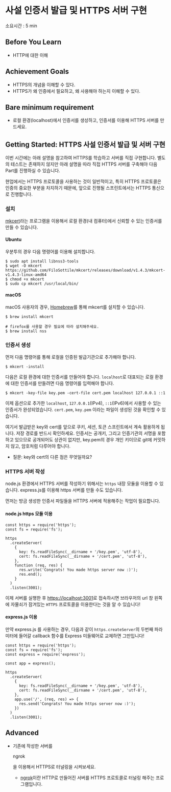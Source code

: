 # 사설 인증서 발급 및 HTTPS 서버 구현

소요시간 : 5 min

## Before You Learn

- HTTP에 대한 이해

## Achievement Goals

- HTTPS의 개념을 이해할 수 있다.
- HTTPS가 왜 인증에서 필요하고, 왜 사용해야 하는지 이해할 수 있다.

## Bare minimum requirement

- 로컬 환경(localhost)에서 인증서를 생성하고, 인증서를 이용해 HTTPS 서버를 만드세요.

## Getting Started: HTTPS 사설 인증서 발급 및 서버 구현

이번 시간에는 아래 설명을 참고하여 HTTPS를 학습하고 서버를 직접 구현합니다. 별도의 테스트는 존재하지 않지만 아래 설명을 따라 직접 HTTPS 서버를 구축해야 다음 Part를 진행하실 수 있습니다.

현업에서는 HTTPS 프로토콜을 사용하는 것이 일반적이고, 특히 HTTPS 프로토콜은 인증의 중요한 부분을 차지하기 때문에, 앞으로 진행될 스프린트에서는 HTTPS 통신으로 진행합니다.

### 설치

[mkcert](https://github.com/FiloSottile/mkcert)라는 프로그램을 이용해서 로컬 환경(내 컴퓨터)에서 신뢰할 수 있는 인증서를 만들 수 있습니다.

#### Ubuntu

우분투의 경우 다음 명령어를 이용해 설치합니다.

```
$ sudo apt install libnss3-tools
$ wget -O mkcert https://github.com/FiloSottile/mkcert/releases/download/v1.4.3/mkcert-v1.4.3-linux-amd64
$ chmod +x mkcert
$ sudo cp mkcert /usr/local/bin/
```

#### macOS

macOS 사용자의 경우, [Homebrew](https://brew.sh/)를 통해 mkcert를 설치할 수 있습니다.

```
$ brew install mkcert

# firefox를 사용할 경우 필요에 따라 설치해주세요.
$ brew install nss
```

### 인증서 생성

먼저 다음 명령어를 통해 로컬을 인증된 발급기관으로 추가해야 합니다.

```
$ mkcert -install
```

다음은 로컬 환경에 대한 인증서를 만들어야 합니다. `localhost`로 대표되는 로컬 환경에 대한 인증서를 만들려면 다음 명령어를 입력해야 합니다.

```
$ mkcert -key-file key.pem -cert-file cert.pem localhost 127.0.0.1 ::1
```

이제 옵션으로 추가한 `localhost`, `127.0.0.1`(IPv4), `::1`(IPv6)에서 사용할 수 있는 인증서가 완성되었습니다. `cert.pem`, `key.pem` 이라는 파일이 생성된 것을 확인할 수 있습니다.

여기서 발급받은 key와 cert를 앞으로 쿠키, 세션, 토큰 스프린트에서 계속 활용하게 됩니다. 저장 경로를 반드시 확인하세요. 인증서는 공개키, 그리고 인증기관의 서명을 포함하고 있으므로 공개되어도 상관이 없지만, key.pem의 경우 개인 키이므로 git에 커밋하지 않고, 암호처럼 다루어야 합니다.

- 질문: key와 cert의 다른 점은 무엇일까요?

### HTTPS 서버 작성

node.js 환경에서 HTTPS 서버를 작성하기 위해서는 `https` 내장 모듈을 이용할 수 있습니다. express.js를 이용해 https 서버를 만들 수도 있습니다.

먼저는 방금 생성한 인증서 파일들을 HTTPS 서버에 적용해주는 작업이 필요합니다.

#### node.js https 모듈 이용

```
const https = require('https');
const fs = require('fs');

https
  .createServer(
    {
      key: fs.readFileSync(__dirname + '/key.pem', 'utf-8'),
      cert: fs.readFileSync(__dirname + '/cert.pem', 'utf-8'),
    },
    function (req, res) {
      res.write('Congrats! You made https server now :)');
      res.end();
    }
  )
  .listen(3001);
```

이제 서버를 실행한 후 [https://localhost:3001](https://localhost:3001/)로 접속하시면 브라우저의 url 창 왼쪽에 자물쇠가 잠겨있는 `HTTPS` 프로토콜을 이용한다는 것을 알 수 있습니다!

#### express.js 이용

만약 express.js 를 사용하는 경우, 다음과 같이 `https.createServer`의 두번째 파라미터에 들어갈 callback 함수를 Express 미들웨어로 교체하면 그만입니다!

```
const https = require('https');
const fs = require('fs');
const express = require('express');

const app = express();

https
  .createServer(
    {
      key: fs.readFileSync(__dirname + '/key.pem', 'utf-8'),
      cert: fs.readFileSync(__dirname + '/cert.pem', 'utf-8'),
    },
    app.use('/', (req, res) => {
      res.send('Congrats! You made https server now :)');
    })
  )
  .listen(3001);
```

## Advanced

- 기존에 작성한 서버를 

  ngrok

  을 이용해서 HTTPS로 터널링을 시켜보세요.

  - [ngrok](https://ngrok.com/)이란 HTTP로 만들어진 서버를 HTTPS 프로토콜로 터널링 해주는 프로그램입니다.